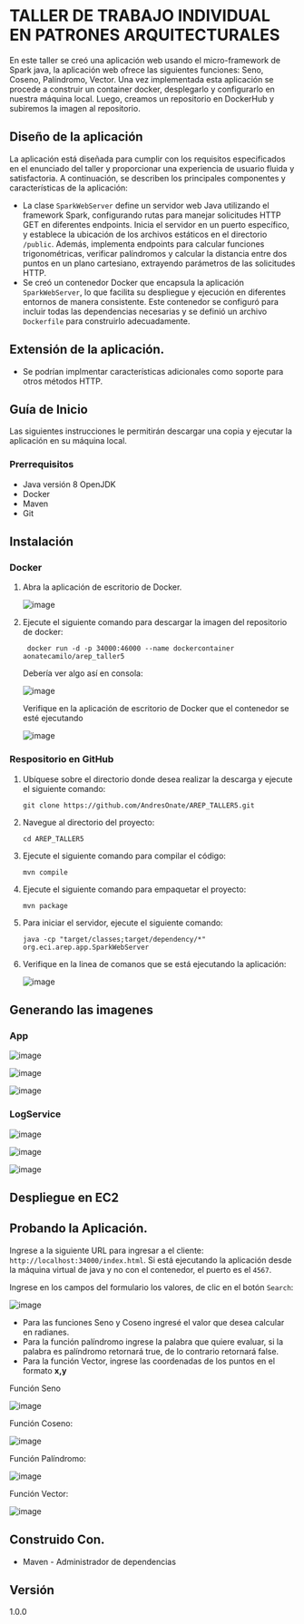 # TALLER DE TRABAJO INDIVIDUAL EN PATRONES ARQUITECTURALES

En este  taller se creó una aplicación web usando el micro-framework de Spark java, la aplicación web ofrece las siguientes funciones: Seno, Coseno, Palíndromo, Vector. Una vez implementada esta aplicación se procede a construir un container docker, desplegarlo y configurarlo en nuestra máquina local. Luego, creamos un repositorio en DockerHub y subiremos la imagen al repositorio.

## Diseño de la aplicación

La aplicación está diseñada para cumplir con los requisitos especificados en el enunciado del taller y proporcionar una experiencia de usuario fluida y satisfactoria. A continuación, se describen los principales componentes y características de la aplicación:

- La clase `SparkWebServer` define un servidor web Java utilizando el framework Spark, configurando rutas para manejar solicitudes HTTP GET en diferentes endpoints. Inicia el servidor en un puerto específico, y establece la ubicación de los archivos estáticos en el directorio `/public`. Además, implementa endpoints para calcular funciones trigonométricas, verificar palíndromos y calcular la distancia entre dos puntos en un plano cartesiano, extrayendo parámetros de las solicitudes HTTP.
- Se creó un contenedor Docker que encapsula la aplicación `SparkWebServer`, lo que facilita su despliegue y ejecución en diferentes entornos de manera consistente. Este contenedor se configuró para incluir todas las dependencias necesarias y se definió un archivo `Dockerfile` para construirlo adecuadamente. 

## Extensión de la aplicación.

- Se podrían implmentar características adicionales como soporte para otros métodos HTTP.

## Guía de Inicio

Las siguientes instrucciones le permitirán descargar una copia y ejecutar la aplicación en su máquina local.

### Prerrequisitos

- Java versión 8 OpenJDK
- Docker
- Maven
- Git

## Instalación 

### Docker

1. Abra la aplicación de escritorio de Docker.

   ![image](https://github.com/AndresOnate/AREP_TALLER5/assets/63562181/f1051197-c00b-4603-9dfd-d427a26d0eab)

2. Ejecute el siguiente comando para descargar la imagen del repositorio de docker:
   
     ``` docker run -d -p 34000:46000 --name dockercontainer aonatecamilo/arep_taller5```

   Debería ver algo así en consola:

   ![image](https://github.com/AndresOnate/AREP_TALLER5/assets/63562181/828a8d77-43ac-4a8f-8d48-cf1025df14c1)

   Verifique en la aplicación de escritorio de Docker que el contenedor se esté ejecutando
   
   ![image](https://github.com/AndresOnate/AREP_TALLER5/assets/63562181/8ca8bc5c-0b3a-4623-999f-2ccaa638424c)

### Respositorio en GitHub

1. Ubíquese sobre el directorio donde desea realizar la descarga y ejecute el siguiente comando:
   
     ``` git clone https://github.com/AndresOnate/AREP_TALLER5.git ```

2. Navegue al directorio del proyecto:
   
      ``` cd AREP_TALLER5 ```

3. Ejecute el siguiente comando para compilar el código:

      ``` mvn compile ```

5.  Ejecute el siguiente comando para empaquetar el proyecto:
   
      ``` mvn package ``` 

6. Para iniciar el servidor, ejecute el siguiente comando:

    ``` java -cp "target/classes;target/dependency/*" org.eci.arep.app.SparkWebServer ```

7. Verifique en la linea de comanos que se está ejecutando la aplicación:
   
   ![image](https://github.com/AndresOnate/AREP_TALLER5/assets/63562181/f11f64cd-7c95-4dda-825d-4f1ad2b42fe0)


## Generando las imagenes

### App
![image](https://github.com/AndresOnate/AREP-TALLER6/assets/63562181/5cdfb3ac-80cf-43e2-ae86-766488189964)

![image](https://github.com/AndresOnate/AREP-TALLER6/assets/63562181/f103e3fa-6f58-48c0-a595-4a21e780bcdf)

 ![image](https://github.com/AndresOnate/AREP-TALLER6/assets/63562181/3db2ea40-f0dd-4d0e-8bf2-cec10d3cfaea)

### LogService

![image](https://github.com/AndresOnate/AREP-TALLER6/assets/63562181/27b3ba92-4d9c-4d9f-a028-27395129fcaf)

![image](https://github.com/AndresOnate/AREP-TALLER6/assets/63562181/11f0ab32-9451-45e8-a12f-7bf13c15a3d8)

![image](https://github.com/AndresOnate/AREP-TALLER6/assets/63562181/cd6a2615-c262-4a06-a0d5-1248021b9a1e)


## Despliegue en EC2



## Probando la Aplicación.  

Ingrese a la siguiente URL para ingresar a el cliente: `http://localhost:34000/index.html`.
Si está ejecutando la aplicación desde la máquina virtual de java y no con el contenedor, el puerto es el `4567`.

Ingrese en los campos del formulario los valores, de clic en el botón `Search`:

![image](https://github.com/AndresOnate/AREP_TALLER5/assets/63562181/c5247754-f588-45cc-a17c-d3c1d6ec1523)

- Para las funciones Seno y Coseno ingresé el valor que desea calcular en radianes.
- Para la función palíndromo ingrese la palabra que quiere evaluar, si la palabra es palíndromo retornará true,  de lo contrario retornará false.
- Para la función Vector, ingrese las coordenadas de los puntos en el formato **x,y**

Función Seno

![image](https://github.com/AndresOnate/AREP_TALLER5/assets/63562181/d274867a-72f4-4836-928d-1bbfa156466a)

Función Coseno:

![image](https://github.com/AndresOnate/AREP_TALLER5/assets/63562181/ffd854f5-161e-488f-81cb-ee758fd96d32)

Función Palíndromo:

![image](https://github.com/AndresOnate/AREP_TALLER5/assets/63562181/f262cc30-8a0e-4bc4-8f60-fa69fd3dde0f)

Función Vector:

![image](https://github.com/AndresOnate/AREP_TALLER5/assets/63562181/edce534b-8d37-4587-9141-4caaafbd5aea)


## Construido Con. 

- Maven - Administrador de dependencias

## Versión
1.0.0
